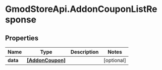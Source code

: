 # GmodStoreApi.AddonCouponListResponse

## Properties

Name | Type | Description | Notes
------------ | ------------- | ------------- | -------------
**data** | [**[AddonCoupon]**](AddonCoupon.md) |  | [optional] 



